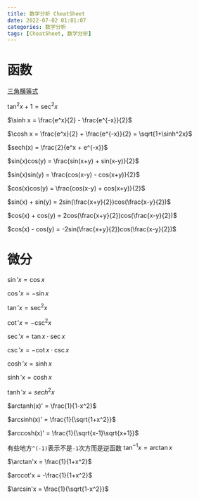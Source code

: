 ```yaml
---
title: 数学分析 CheatSheet
date: 2022-07-02 01:01:07
categories: 数学分析
tags: [CheatSheet, 数学分析]
---
```


# 函数

[三角横等式](https://zh.wikipedia.org/wiki/%E4%B8%89%E8%A7%92%E6%81%92%E7%AD%89%E5%BC%8F)

$\tan^2x+1=\sec^2x$

$\sinh x = \frac{e^x}{2} - \frac{e^{-x}}{2}$

$\cosh x = \frac{e^x}{2} + \frac{e^{-x}}{2} = \sqrt{1+\sinh^2x}$

$sech(x) = \frac{2}{e^x + e^{-x}}$

$sin(x)cos(y) = \frac{sin(x+y) + sin(x-y)}{2}$

$sin(x)sin(y) = \frac{cos(x-y) - cos(x+y)}{2}$

$cos(x)cos(y) = \frac{cos(x-y) + cos(x+y)}{2}$

$sin(x) + sin(y) = 2sin(\frac{x+y}{2})cos(\frac{x-y}{2})$

$cos(x) + cos(y) = 2cos(\frac{x+y}{2})cos(\frac{x-y}{2})$

$cos(x) - cos(y) = -2sin(\frac{x+y}{2})cos(\frac{x-y}{2})$

<!--more-->

# 微分

$\sin'x = \cos x$

$\cos'x = - \sin x$

$\tan'x = \sec^2x$

$\cot'x = - \csc^2x$

$\sec'x = \tan x \cdot \sec x$

$\csc'x = - \cot x \cdot \csc x$

$\cosh' x = \sinh x$

$\sinh' x = \cosh x$

$\tanh' x = sech^2 x$

$arctanh(x)' = \frac{1}{1-x^2}$

$arcsinh(x)' = \frac{1}{\sqrt{1+x^2}}$

$arccosh(x)' = \frac{1}{\sqrt{x-1}\sqrt{x+1}}$

有些地方`^(-1)`表示不是`-1`次方而是逆函数 $\tan^{-1} x = \arctan x$

$\arctan'x = \frac{1}{1+x^2}$

$arccot'x = -\frac{1}{1+x^2}$

$\arcsin'x = \frac{1}{\sqrt{1-x^2}}$

